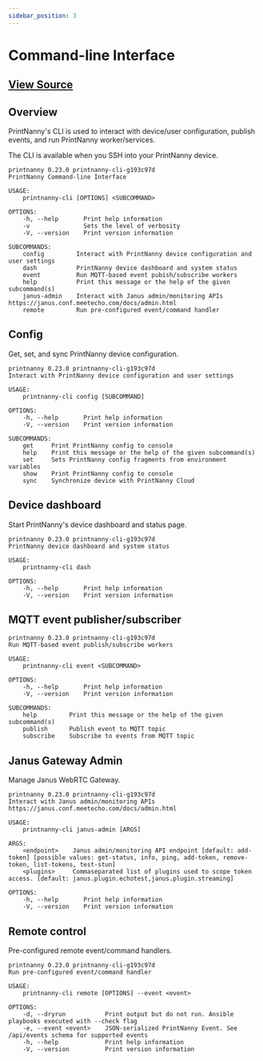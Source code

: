 ```yaml
---
sidebar_position: 3
---
```

# Command-line Interface

## [View Source](https://github.com/bitsy-ai/printnanny-cli)
## Overview

PrintNanny's CLI is used to interact with device/user configuration, publish events, and run PrintNanny worker/services.

The CLI is available when you SSH into your PrintNanny device.

```
printnanny 0.23.0 printnanny-cli-g193c97d
PrintNanny Command-line Interface

USAGE:
    printnanny-cli [OPTIONS] <SUBCOMMAND>

OPTIONS:
    -h, --help       Print help information
    -v               Sets the level of verbosity
    -V, --version    Print version information

SUBCOMMANDS:
    config         Interact with PrintNanny device configuration and user settings
    dash           PrintNanny device dashboard and system status
    event          Run MQTT-based event pubish/subscribe workers
    help           Print this message or the help of the given subcommand(s)
    janus-admin    Interact with Janus admin/monitoring APIs https://janus.conf.meetecho.com/docs/admin.html
    remote         Run pre-configured event/command handler
```

## Config

Get, set, and sync PrintNanny device configuration.

```
printnanny 0.23.0 printnanny-cli-g193c97d
Interact with PrintNanny device configuration and user settings

USAGE:
    printnanny-cli config [SUBCOMMAND]

OPTIONS:
    -h, --help       Print help information
    -V, --version    Print version information

SUBCOMMANDS:
    get     Print PrintNanny config to console
    help    Print this message or the help of the given subcommand(s)
    set     Sets PrintNanny config fragments from environment variables
    show    Print PrintNanny config to console
    sync    Synchronize device with PrintNanny Cloud
```

## Device dashboard

Start PrintNanny's device dashboard and status page.
```
printnanny 0.23.0 printnanny-cli-g193c97d
PrintNanny device dashboard and system status

USAGE:
    printnanny-cli dash

OPTIONS:
    -h, --help       Print help information
    -V, --version    Print version information
```

## MQTT event publisher/subscriber

```
printnanny 0.23.0 printnanny-cli-g193c97d
Run MQTT-based event publish/subscribe workers

USAGE:
    printnanny-cli event <SUBCOMMAND>

OPTIONS:
    -h, --help       Print help information
    -V, --version    Print version information

SUBCOMMANDS:
    help         Print this message or the help of the given subcommand(s)
    publish      Publish event to MQTT topic
    subscribe    Subscribe to events from MQTT topic
```

## Janus Gateway Admin

Manage Janus WebRTC Gateway.

```
printnanny 0.23.0 printnanny-cli-g193c97d
Interact with Janus admin/monitoring APIs https://janus.conf.meetecho.com/docs/admin.html

USAGE:
    printnanny-cli janus-admin [ARGS]

ARGS:
    <endpoint>    Janus admin/monitoring API endpoint [default: add-token] [possible values: get-status, info, ping, add-token, remove-token, list-tokens, test-stun]
    <plugins>     Commaseparated list of plugins used to scope token access. [default: janus.plugin.echotest,janus.plugin.streaming]

OPTIONS:
    -h, --help       Print help information
    -V, --version    Print version information
```

## Remote control

Pre-configured remote event/command handlers.
```
printnanny 0.23.0 printnanny-cli-g193c97d
Run pre-configured event/command handler

USAGE:
    printnanny-cli remote [OPTIONS] --event <event>

OPTIONS:
    -d, --dryrun           Print output but do not run. Ansible playbooks executed with --check flag
    -e, --event <event>    JSON-serialized PrintNanny Event. See /api/events schema for supported events
    -h, --help             Print help information
    -V, --version          Print version information
```